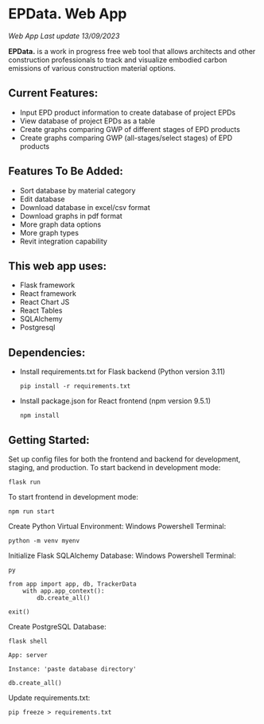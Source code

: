 # EPData. Web App

_Web App Last update 13/09/2023_

**EPD****ata****.** is a work in progress free web tool that allows architects and other construction professionals to track and visualize embodied carbon emissions of various construction material options.


## Current Features:
* Input EPD product information to create database of project EPDs
* View database of project EPDs as a table
* Create graphs comparing GWP of different stages of EPD products
* Create graphs comparing GWP (all-stages/select stages) of EPD products

## Features To Be Added:
* Sort database by material category
* Edit database
* Download database in excel/csv format
* Download graphs in pdf format
* More graph data options
* More graph types
* Revit integration capability


## This web app uses:
* Flask framework
* React framework
* React Chart JS
* React Tables
* SQLAlchemy
* Postgresql


## Dependencies:
* Install requirements.txt for Flask backend (Python version 3.11)
	```
	pip install -r requirements.txt
	```
* Install package.json for React frontend (npm version 9.5.1)
	```
	npm install
	```


## Getting Started:
Set up config files for both the frontend and backend for development, staging, and production.
To start backend in development mode:
```
flask run
```
To start frontend in development mode:
```
npm run start
```

Create Python Virtual Environment:
Windows Powershell Terminal:
```
python -m venv myenv
```

Initialize Flask SQLAlchemy Database:
Windows Powershell Terminal:
```
py 
```
```
from app import app, db, TrackerData
	with app.app_context():
		db.create_all()
```
```
exit()
```

Create PostgreSQL Database:
```
flask shell
```
```
App: server
```
```
Instance: 'paste database directory'
```
```
db.create_all()
```

Update requirements.txt:
```
pip freeze > requirements.txt
```
